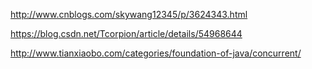 http://www.cnblogs.com/skywang12345/p/3624343.html

https://blog.csdn.net/Tcorpion/article/details/54968644

http://www.tianxiaobo.com/categories/foundation-of-java/concurrent/
